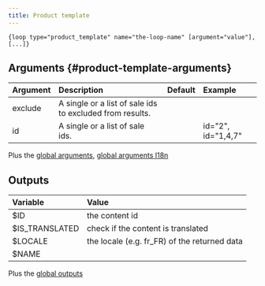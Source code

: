 ```yaml
---
title: Product template
---
```


`{loop type="product_template" name="the-loop-name" [argument="value"], [...]}`

## Arguments {#product-template-arguments}

| Argument | Description                                                                                        |     Default      | Example             |
|----------|:---------------------------------------------------------------------------------------------------|:----------------:|:--------------------|
| exclude  | A single or a list of sale ids to excluded from results.                                           |                  |                     |
| id       | A single or a list of sale ids.                                                                    |                  | id="2", id="1,4,7"  |

Plus the [global arguments](./global_arguments), [global arguments I18n](./global_arguments_I18n)

## Outputs

| Variable               | Value                                                                         |
|:-----------------------|:------------------------------------------------------------------------------|
| $ID                    | the content id                                                                |
| $IS_TRANSLATED         | check if the content is translated                                            |
| $LOCALE                | the locale (e.g. fr_FR) of the returned data                                  |
| $NAME                  |                                                                               |

Plus the [global outputs](./global_outputs)
